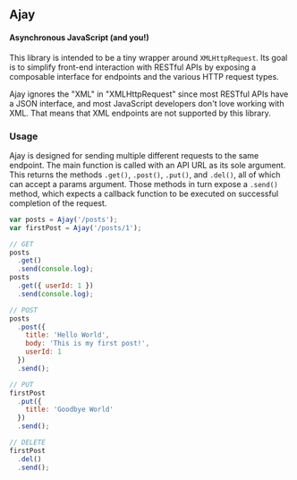 ## Ajay
#### Asynchronous JavaScript (and you!)

This library is intended to be a tiny wrapper around `XMLHttpRequest`. Its goal is to simplify front-end interaction with RESTful APIs by exposing a composable interface for endpoints and the various HTTP request types.

Ajay ignores the "XML" in "XMLHttpRequest" since most RESTful APIs have a JSON interface, and most JavaScript developers don't love working with XML. That means that XML endpoints are not supported by this library.

### Usage

Ajay is designed for sending multiple different requests to the same endpoint. The main function is called with an API URL as its sole argument. This returns the methods `.get()`, `.post()`, `.put()`, and `.del()`, all of which can accept a params argument. Those methods in turn expose a `.send()` method, which expects a callback function to be executed on successful completion of the request.

```javascript
var posts = Ajay('/posts');
var firstPost = Ajay('/posts/1');

// GET
posts
  .get()
  .send(console.log);
posts
  .get({ userId: 1 })
  .send(console.log);

// POST
posts
  .post({
    title: 'Hello World',
    body: 'This is my first post!',
    userId: 1
  })
  .send();

// PUT
firstPost
  .put({
    title: 'Goodbye World'
  })
  .send();

// DELETE
firstPost
  .del()
  .send();
```

